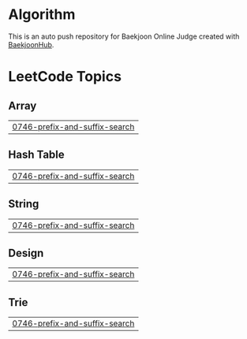 # Algorithm
This is an auto push repository for Baekjoon Online Judge created with [BaekjoonHub](https://github.com/BaekjoonHub/BaekjoonHub).

<!---LeetCode Topics Start-->
# LeetCode Topics
## Array
|  |
| ------- |
| [0746-prefix-and-suffix-search](https://github.com/KimSungBeen/Algorithm/tree/master/0746-prefix-and-suffix-search) |
## Hash Table
|  |
| ------- |
| [0746-prefix-and-suffix-search](https://github.com/KimSungBeen/Algorithm/tree/master/0746-prefix-and-suffix-search) |
## String
|  |
| ------- |
| [0746-prefix-and-suffix-search](https://github.com/KimSungBeen/Algorithm/tree/master/0746-prefix-and-suffix-search) |
## Design
|  |
| ------- |
| [0746-prefix-and-suffix-search](https://github.com/KimSungBeen/Algorithm/tree/master/0746-prefix-and-suffix-search) |
## Trie
|  |
| ------- |
| [0746-prefix-and-suffix-search](https://github.com/KimSungBeen/Algorithm/tree/master/0746-prefix-and-suffix-search) |
<!---LeetCode Topics End-->